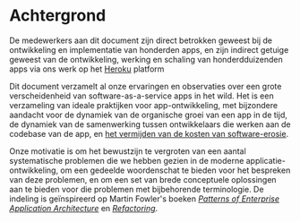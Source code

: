Achtergrond
==========

De medewerkers aan dit document zijn direct betrokken geweest bij de ontwikkeling en implementatie van honderden apps, en zijn indirect getuige geweest van de ontwikkeling, werking en schaling van honderdduizenden apps via ons werk op het <a href="http://www.heroku.com/" target="_blank">Heroku</a> platform

Dit document verzamelt al onze ervaringen en observaties over een grote verscheidenheid van software-as-a-service apps in het wild. Het is een verzameling van ideale praktijken voor app-ontwikkeling, met bijzondere aandacht voor de dynamiek van de organische groei van een app in de tijd, de dynamiek van de samenwerking tussen ontwikkelaars die werken aan de codebase van de app, en <a href="http://blog.heroku.com/archives/2011/6/28/the_new_heroku_4_erosion_resistance_explicit_contracts/" target="_blank">het vermijden van de kosten van software-erosie</a>.

Onze motivatie is om het bewustzijn te vergroten van een aantal systematische problemen die we hebben gezien in de moderne applicatie-ontwikkeling, om een gedeelde woordenschat te bieden voor het bespreken van deze problemen, en om een set van brede conceptuele oplossingen aan te bieden voor die problemen met bijbehorende terminologie. De indeling is geïnspireerd op Martin Fowler's boeken *<a href="https://books.google.com/books/about/Patterns_of_enterprise_application_archi.html?id=FyWZt5DdvFkC" target="_blank">Patterns of Enterprise Application Architecture</a>* en *<a href="https://books.google.com/books/about/Refactoring.html?id=1MsETFPD3I0C" target="_blank">Refactoring</a>*.